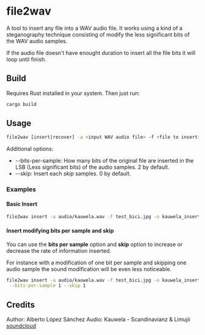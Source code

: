 # file2wav

A tool to insert any file into a WAV audio file. It works using a kind of a steganography technique consisting of modify the less significant bits of the WAV audio samples.

If the audio file doesn't have enought duration to insert all the file bits it will loop until finish.

## Build

Requires Rust installed in your system. Then just run:

```bash
cargo build
```

## Usage

```bash
file2wav [insert|recover] -a <input WAV audio file> -f <file to insert> -o <output file>
```

Additional options:

- --bits-per-sample: How many bits of the original file are inserted in the LSB (Less significant bits) of the audio samples. 2 by default.
- --skip: Insert each *skip*  samples. 0 by default.

### Examples

#### Basic Insert

```bash
file2wav insert -a audio/kauwela.wav -f test_bici.jpg -o kauwela_inserted.wav
```

#### Insert modifying bits per sample and skip

You can use the **bits per sample** option and **skip** option to increase or decrease the rate of information inserted.

For instance with a modification of one bit per sample and skipping one audio sample the sound modification will be even less noticeable.

```bash
file2wav insert -a audio/kauwela.wav -f test_bici.jpg -o kauwela_inserted.wav \
 --bits-per-sample 1 --skip 1
```

## Credits

Author: Alberto López Sánchez
Audio: Kauwela - Scandinavianz & Limujii [soundcloud](https://soundcloud.com/scandinavianz/scandinavianz-limujii-kauwela)
